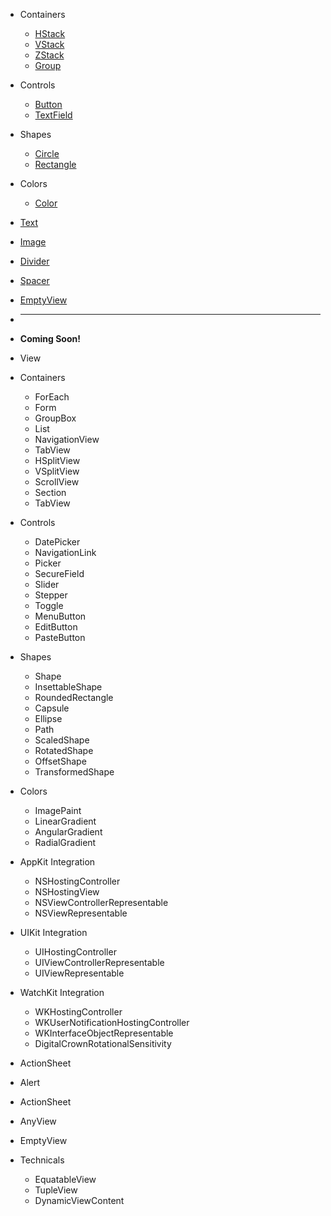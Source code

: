 <!-- views/_sidebar.md -->

* Containers
  * [HStack](views/docs_coming_soon.md)
  * [VStack](views/docs_coming_soon.md)
  * [ZStack](views/docs_coming_soon.md)
  * [Group](views/docs_coming_soon.md)
* Controls
  * [Button](views/controls/Button.md)
  * [TextField](views/docs_coming_soon.md)
* Shapes
  * [Circle](views/docs_coming_soon.md)
  * [Rectangle](views/docs_coming_soon.md)
* Colors
  * [Color](views/docs_coming_soon.md)
* [Text](views/docs_coming_soon.md)
* [Image](views/docs_coming_soon.md)
* [Divider](views/Divider.md)
* [Spacer](views/Spacer.md)
* [EmptyView](views/docs_coming_soon.md)


* ---
* **Coming Soon!**
* View
* Containers
  * ForEach
  * Form
  * GroupBox
  * List
  * NavigationView
  * TabView
  * HSplitView
  * VSplitView
  * ScrollView
  * Section
  * TabView
* Controls
  * DatePicker
  * NavigationLink
  * Picker
  * SecureField
  * Slider
  * Stepper
  * Toggle
  * MenuButton
  * EditButton
  * PasteButton
* Shapes
  * Shape
  * InsettableShape
  * RoundedRectangle
  * Capsule
  * Ellipse
  * Path
  * ScaledShape
  * RotatedShape
  * OffsetShape
  * TransformedShape
* Colors
  * ImagePaint
  * LinearGradient
  * AngularGradient
  * RadialGradient
* AppKit Integration
  * NSHostingController
  * NSHostingView
  * NSViewControllerRepresentable
  * NSViewRepresentable
* UIKit Integration
  * UIHostingController
  * UIViewControllerRepresentable
  * UIViewRepresentable
* WatchKit Integration
  * WKHostingController
  * WKUserNotificationHostingController
  * WKInterfaceObjectRepresentable
  * DigitalCrownRotationalSensitivity
* ActionSheet
* Alert
* ActionSheet
* AnyView
* EmptyView
* Technicals
  * EquatableView
  * TupleView
  * DynamicViewContent